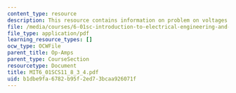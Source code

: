 ```yaml
---
content_type: resource
description: This resource contains information on problem on voltages.
file: /media/courses/6-01sc-introduction-to-electrical-engineering-and-computer-science-i-spring-2011/b1dbe9fa6782b95f2ed73bcaa926071f_MIT6_01SCS11_8_3_4.pdf
file_type: application/pdf
learning_resource_types: []
ocw_type: OCWFile
parent_title: Op-Amps
parent_type: CourseSection
resourcetype: Document
title: MIT6_01SCS11_8_3_4.pdf
uid: b1dbe9fa-6782-b95f-2ed7-3bcaa926071f
---
```

